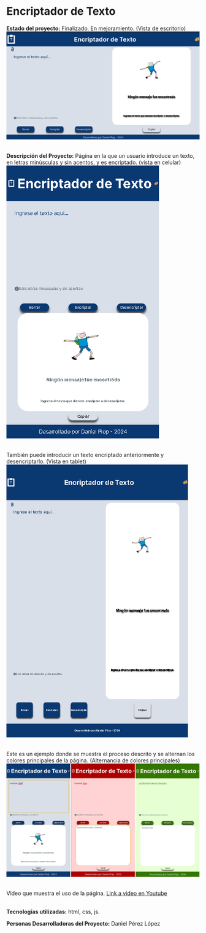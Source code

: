 <h1>Encriptador de Texto</h1>

<strong>Estado del proyecto:</strong> Finalizado. En mejoramiento. (Vista de escritorio)
<br>
<img src= "views/interface-escritorio.png" alt="Interfaz de escritorio y portada del proyecto"/>
<br><br>

<strong>Descripción del Proyecto:</strong> Página en la que un usuario introduce un texto, en letras minúsculas y sin acentos, y es encriptado. (vista en celular)
<br>
<img src= "views/interface-celular.png" alt="Interfaz en un celular"/>
<br><br>

También puede introducir un texto encriptado anteriormente y desencriptarlo. (Vista en tablet)
<br>
<img src= "views/interface-tablet.png" alt="Interfaz en un tablet"/>
<br><br>

Este es un ejemplo donde se muestra el proceso descrito y se alternan los colores principales de la página. (Alternancia de colores principales)
<br>
<img src= "views/interface-colores.png" alt="Interfaz en un tablet"/>
<br><br>

Video que muestra el uso de la página. <a href="https://youtu.be/Llr5xifxQoQ">Link a video en Youtube</a>
<br><br>

<strong>Tecnologías utilizadas:</strong> html, css, js.
<br>

<strong>Personas Desarrolladoras del Proyecto:</strong> Daniel Pérez López